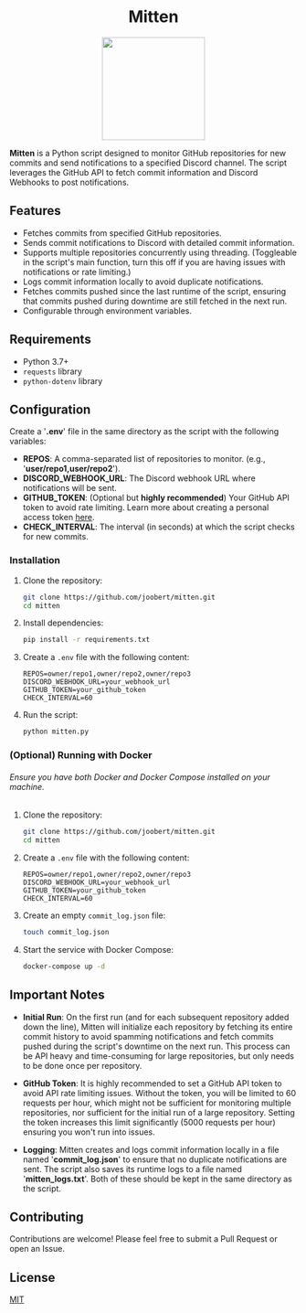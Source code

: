 <h1 align="center">
  Mitten
</h1>

<p align="center">
  <img width="180" height="180" src="https://i.imgur.com/ptCgBYk.png">
</p>

**Mitten** is a Python script designed to monitor GitHub repositories for new commits and send notifications to a specified Discord channel. The script leverages the GitHub API to fetch commit information and Discord Webhooks to post notifications.

## Features

- Fetches commits from specified GitHub repositories.
- Sends commit notifications to Discord with detailed commit information.
- Supports multiple repositories concurrently using threading. (Toggleable in the script's main function, turn this off if you are having issues with notifications or rate limiting.)
- Logs commit information locally to avoid duplicate notifications.
- Fetches commits pushed since the last runtime of the script, ensuring that commits pushed during downtime are still fetched in the next run.
- Configurable through environment variables.

## Requirements

- Python 3.7+
- `requests` library
- `python-dotenv` library

## Configuration
Create a '**.env**' file in the same directory as the script with the following variables:
- **REPOS**: A comma-separated list of repositories to monitor. (e.g., '**user/repo1,user/repo2**').
- **DISCORD_WEBHOOK_URL**: The Discord webhook URL where notifications will be sent.
- **GITHUB_TOKEN**: (Optional but **highly recommended**) Your GitHub API token to avoid rate limiting. Learn more about creating a personal access token [here](https://docs.github.com/en/authentication/keeping-your-account-and-data-secure/managing-your-personal-access-tokens).
- **CHECK_INTERVAL**: The interval (in seconds) at which the script checks for new commits. 

### Installation

1. Clone the repository:
    ```sh
    git clone https://github.com/joobert/mitten.git
    cd mitten
    ```

2. Install dependencies:
    ```sh
    pip install -r requirements.txt
    ```

3. Create a `.env` file with the following content:
    ```env
    REPOS=owner/repo1,owner/repo2,owner/repo3
    DISCORD_WEBHOOK_URL=your_webhook_url
    GITHUB_TOKEN=your_github_token
    CHECK_INTERVAL=60
    ```

4. Run the script:
    ```sh
    python mitten.py
    ```

### (Optional) Running with Docker

###### Ensure you have both Docker and Docker Compose installed on your machine.

1. Clone the repository:
    ```sh
    git clone https://github.com/joobert/mitten.git
    cd mitten
    ```

2. Create a `.env` file with the following content:
    ```env
    REPOS=owner/repo1,owner/repo2,owner/repo3
    DISCORD_WEBHOOK_URL=your_webhook_url
    GITHUB_TOKEN=your_github_token
    CHECK_INTERVAL=60
    ```

3. Create an empty `commit_log.json` file:
    ```sh
    touch commit_log.json
    ```

4. Start the service with Docker Compose:
    ```sh
    docker-compose up -d
    ```

## Important Notes

- **Initial Run**: On the first run (and for each subsequent repository added down the line), Mitten will initialize each repository by fetching its entire commit history to avoid spamming notifications and fetch commits pushed during the script's downtime on the next run. This process can be API heavy and time-consuming for large repositories, but only needs to be done once per repository.

- **GitHub Token**: It is highly recommended to set a GitHub API token to avoid API rate limiting issues. Without the token, you will be limited to 60 requests per hour, which might not be sufficient for monitoring multiple repositories, nor sufficient for the initial run of a large repository. Setting the token increases this limit significantly (5000 requests per hour) ensuring you won't run into issues.

- **Logging**: Mitten creates and logs commit information locally in a file named '**commit_log.json**' to ensure that no duplicate notifications are sent. The script also saves its runtime logs to a file named '**mitten_logs.txt**'. Both of these should be kept in the same directory as the script.

## Contributing

Contributions are welcome! Please feel free to submit a Pull Request or open an Issue.

## License

[MIT](https://choosealicense.com/licenses/mit/)
